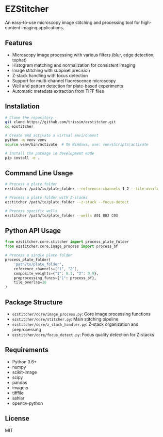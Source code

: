 # EZStitcher

An easy-to-use microscopy image stitching and processing tool for high-content imaging applications.

## Features

- Microscopy image processing with various filters (blur, edge detection, tophat)
- Histogram matching and normalization for consistent imaging
- Image stitching with subpixel precision 
- Z-stack handling with focus detection
- Support for multi-channel fluorescence microscopy
- Well and pattern detection for plate-based experiments
- Automatic metadata extraction from TIFF files

## Installation

```bash
# Clone the repository
git clone https://github.com/trissim/ezstitcher.git
cd ezstitcher

# Create and activate a virtual environment
python -m venv venv
source venv/bin/activate  # On Windows, use: venv\Scripts\activate

# Install the package in development mode
pip install -e .
```

## Command Line Usage

```bash
# Process a plate folder
ezstitcher /path/to/plate_folder --reference-channels 1 2 --tile-overlap 10

# Process a plate folder with Z-stacks
ezstitcher /path/to/plate_folder --z-stack --focus-detect

# Process specific wells
ezstitcher /path/to/plate_folder --wells A01 B02 C03
```

## Python API Usage

```python
from ezstitcher.core.stitcher import process_plate_folder
from ezstitcher.core.image_process import process_bf

# Process a single plate folder
process_plate_folder(
    'path/to/plate_folder',
    reference_channels=["1", "2"],
    composite_weights={"1": 0.1, "2": 0.9},
    preprocessing_funcs={"1": process_bf},
    tile_overlap=10
)
```

## Package Structure

- `ezstitcher/core/image_process.py`: Core image processing functions
- `ezstitcher/core/stitcher.py`: Main stitching pipeline
- `ezstitcher/core/z_stack_handler.py`: Z-stack organization and preprocessing
- `ezstitcher/core/focus_detect.py`: Focus quality detection for Z-stacks

## Requirements

- Python 3.6+
- numpy
- scikit-image
- scipy
- pandas
- imageio
- tifffile
- ashlar
- opencv-python

## License

MIT